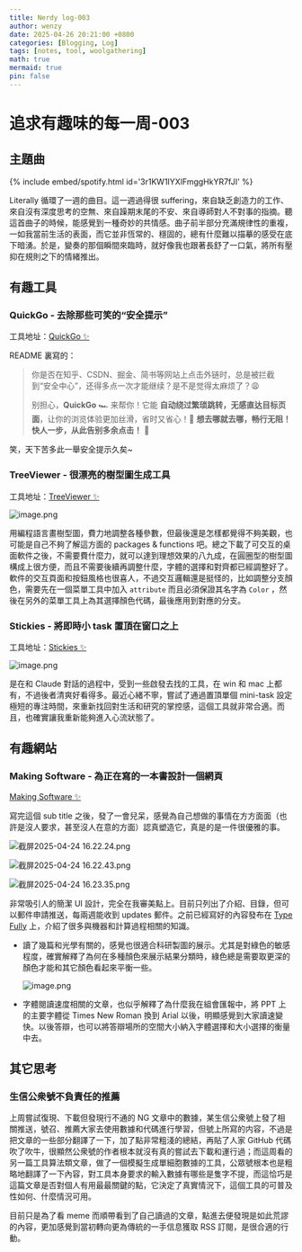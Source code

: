 ```yaml
---
title: Nerdy log-003
author: wenzy
date: 2025-04-26 20:21:00 +0800
categories: [Blogging, Log]
tags: [notes, tool, woolgathering]
math: true
mermaid: true
pin: false
---
```

# 追求有趣味的每一周-003

## 主題曲

{% include embed/spotify.html id='3r1KW1IYXlFmggHkYR7fJI' %}

Literally 循環了一週的曲目。這一週過得很 suffering，來自缺乏創造力的工作、來自沒有深度思考的空無、來自躁期末尾的不安、來自導師對人不對事的指摘。聽這首曲子的時候，能感覺到一種奇妙的共情感。曲子前半部分充滿規律性的重複，一如我當前生活的表面，而它並非恆常的、穩固的，總有什麼難以描摹的感受在底下暗湧。於是，變奏的那個瞬間來臨時，就好像我也跟著長舒了一口氣，將所有壓抑在規則之下的情緒推出。

## 有趣工具

### QuickGo - 去除那些可笑的“安全提示”

工具地址：[QuickGo ✨](https://github.com/Dolov/chrome-QuickGo)

README 裏寫的：

> 你是否在知乎、CSDN、掘金、简书等网站上点击外链时，总是被拦截到“安全中心”，还得多点一次才能继续？是不是觉得太麻烦了？😩
> 
> 别担心，**QuickGo** 🏎️ 来帮你！它能 **自动绕过繁琐跳转，无感直达目标页面**，让你的浏览体验更加丝滑，省时又省心！💨 **想去哪就去哪，畅行无阻！快人一步，从此告别多余点击！** 🎯

笑，天下苦多此一舉安全提示久矣~

### TreeViewer - 很漂亮的樹型圖生成工具

工具地址：[TreeViewer ✨](https://treeviewer.org/)

![image.png](/assets/img/weekly-003/image.png)

用編程語言畫樹型圖，費力地調整各種參數，但最後還是怎樣都覺得不夠美觀，也可能是自己不夠了解這方面的 packages & functions 吧。總之下載了可交互的桌面軟件之後，不需要費什麼力，就可以達到理想效果的八九成，在圓圈型的樹型圖構成上很方便，而且不需要後續再調整什麼，字體的選擇和對齊都已經調整好了。軟件的交互頁面和按鈕風格也很喜人，不過交互邏輯還是挺怪的，比如調整分支顏色，需要先在一個菜單工具中加入 `attribute` 而且必須保證其名字為 `Color` ，然後在另外的菜單工具上為其選擇顏色代碼，最後應用到對應的分支。

### Stickies - 將即時小 task 置頂在窗口之上

工具地址：[Stickies ✨](https://apps.apple.com/cn/app/stickies-sticky-notes-app/id1572061218?mt=12)

![image.png](/assets/img/weekly-003/image%201.png)

是在和 Claude 對話的過程中，受到一些啟發去找的工具，在 win 和 mac 上都有，不過後者清爽好看得多。最近心緒不寧，嘗試了通過置頂單個 mini-task 設定極短的專注時間，來重新找回對生活和研究的掌控感，這個工具就非常合適。而且，也確實讓我重新能夠進入心流狀態了。

## 有趣網站

### Making Software - 為正在寫的一本書設計一個網頁

[Making Software ✨](https://www.makingsoftware.com/)

寫完這個 sub title 之後，發了一會兒呆，感覺為自己想做的事情在方方面面（也許是沒人要求，甚至沒人在意的方面）認真塑造它，真是的是一件很優雅的事。

![截屏2025-04-24 16.22.24.png](/assets/img/weekly-003/%E6%88%AA%E5%B1%8F2025-04-24_16.22.24.png)

![截屏2025-04-24 16.22.43.png](/assets/img/weekly-003/%E6%88%AA%E5%B1%8F2025-04-24_16.22.43.png)

![截屏2025-04-24 16.23.35.png](/assets/img/weekly-003/%E6%88%AA%E5%B1%8F2025-04-24_16.23.35.png)

非常吸引人的簡潔 UI 設計，完全在我審美點上。目前只列出了介紹、目錄，但可以郵件申請推送，每兩週能收到 updates 郵件。之前已經寫好的內容發布在 [Type Fully](https://typefully.com/DanHollick) 上，介紹了很多與機器和計算過程相關的知識。

- 讀了幾篇和光學有關的，感覺也很適合科研製圖的展示。尤其是對綠色的敏感程度，確實解釋了為何在多種顏色來展示結果分類時，綠色總是需要取更深的顏色才能和其它顏色看起來平衡一些。
    
    ![image.png](/assets/img/weekly-003/image%202.png)
    
- 字體閱讀速度相關的文章，也似乎解釋了為什麼我在組會匯報中，將 PPT 上的主要字體從 Times New Roman 換到 Arial 以後，明顯感覺到大家讀速變快。以後答辯，也可以將答辯場所的空間大小納入字體選擇和大小選擇的衡量中去。

## 其它思考

### 生信公衆號不負責任的推薦

上周嘗試復現、下載但發現行不通的 NG 文章中的數據，某生信公衆號上發了相關推送，號召、推薦大家去使用數據和代碼進行學習，但號上所寫的内容，不過是把文章的一些部分翻譯了一下，加了點非常粗淺的總結，再貼了人家 GitHub 代碼吹了吹牛，很顯然公衆號的作者根本就沒有真的嘗試去下載和運行過；而這周看的另一篇工具算法類文章，做了一個模擬生成單細胞數據的工具，公眾號根本也是粗略地翻譯了一下內容，對工具本身要求的輸入數據有哪些是隻字不提，而這恰巧是這篇文章是否對個人有用最最關鍵的點，它決定了真實情況下，這個工具的可普及性如何、什麼情況可用。

目前只是為了看 meme 而順帶看到了自己讀過的文章，點進去便發現是如此荒謬的內容，更加感覺到當初轉向更為傳統的一手信息獲取 RSS 訂閱，是很合適的行動。

